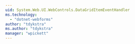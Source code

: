 ```yaml
---
uid: System.Web.UI.WebControls.DataGridItemEventHandler
ms.technology: 
  - "dotnet-webforms"
author: "tdykstra"
ms.author: "tdykstra"
manager: "wpickett"
---
```

